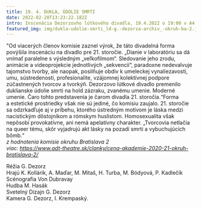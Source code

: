 ```yaml
---
title: 19. 4. DUKLA, ÚDOLIE SMRTI
date: 2022-02-28T13:23:22.182Z
intro: Inscenácia Dezorzovho lútkového divadla, 19.4.2022 o 19:00 v A4
featured_img: img/dukla-udolie-smrti_ld-g.-dezorza-archiv_-okruh-ba-2.jpg
---
```

"Od viacerých členov komisie zaznel výrok, že táto divadelná forma povýšila inscenáciu na divadlo pre 21. storočie. „Dianie v laboratóriu sa dá vnímať paralelne s výsledným „veľkofilmom“. Sledovanie jeho zrodu, animácie a videoprojekcie jednotlivých „sekvencií“, paradoxne nedevalvuje tajomstvo tvorby, ale naopak, posilňuje obdiv k umeleckej vynaliezavosti, umu, sústredenosti, profesionalite, vzájomnej kolektívnej podpore zúčastnených tvorcov a tvorkýň. Dezorzovo lútkové divadlo premenilo duklianske údolie smrti na hold zázraku, zvanému umenie. Moderné umenie. Čaro tohto predstavenia je čarom divadla 21. storočia.“Forma a estetické prostriedky však nie sú jediné, čo komisiu zaujalo. 21. storočie sa odzrkadľuje aj v príbehu, ktorého ústredným motívom je láska medzi nacistickým dôstojníkom a rómskym huslistom. Homosexualita však nepôsobí provokatívne, ani nemá apelatívny charakter. „Tvorcovia netlačia na queer tému, skôr vyjadrujú akt lásky na pozadí smrti a vybuchujúcich bômb.“\
*z hodnotenia komisie okruhu Bratislava 2*\
*viac: https://www.adt-theatre.sk/clanky/cena-akademie-2020-21-okruh-bratislava-2/*

Réžia G. Dezorz\
Hrajú K. Kollárik, A. Maďar, M. Mitaš, H. Turba, M. Bódyová, P. Kadlečík \
Scénografia Von Dubravay \
Hudba M. Hasák \
Svetelný Dizajn G. Dezorz\
Kamera G. Dezorz, I. Krempaský.